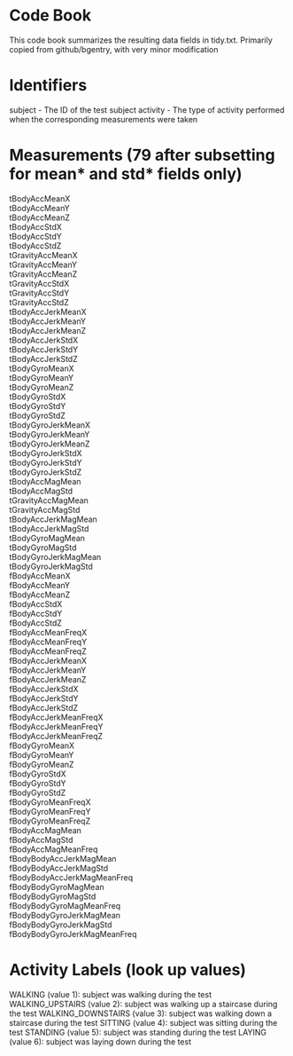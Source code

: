 # Code Book
This code book summarizes the resulting data fields in tidy.txt.
Primarily copied from github/bgentry, with very minor modification

# Identifiers

subject - The ID of the test subject
activity - The type of activity performed when the corresponding measurements were taken

# Measurements (79 after subsetting for mean* and std* fields only)

tBodyAccMeanX  
tBodyAccMeanY  
tBodyAccMeanZ  
tBodyAccStdX  
tBodyAccStdY  
tBodyAccStdZ  
tGravityAccMeanX  
tGravityAccMeanY  
tGravityAccMeanZ  
tGravityAccStdX  
tGravityAccStdY  
tGravityAccStdZ  
tBodyAccJerkMeanX  
tBodyAccJerkMeanY  
tBodyAccJerkMeanZ  
tBodyAccJerkStdX  
tBodyAccJerkStdY  
tBodyAccJerkStdZ  
tBodyGyroMeanX  
tBodyGyroMeanY  
tBodyGyroMeanZ  
tBodyGyroStdX  
tBodyGyroStdY  
tBodyGyroStdZ  
tBodyGyroJerkMeanX  
tBodyGyroJerkMeanY  
tBodyGyroJerkMeanZ  
tBodyGyroJerkStdX  
tBodyGyroJerkStdY  
tBodyGyroJerkStdZ  
tBodyAccMagMean  
tBodyAccMagStd  
tGravityAccMagMean  
tGravityAccMagStd  
tBodyAccJerkMagMean  
tBodyAccJerkMagStd  
tBodyGyroMagMean  
tBodyGyroMagStd  
tBodyGyroJerkMagMean  
tBodyGyroJerkMagStd  
fBodyAccMeanX  
fBodyAccMeanY  
fBodyAccMeanZ  
fBodyAccStdX  
fBodyAccStdY  
fBodyAccStdZ  
fBodyAccMeanFreqX  
fBodyAccMeanFreqY  
fBodyAccMeanFreqZ  
fBodyAccJerkMeanX  
fBodyAccJerkMeanY  
fBodyAccJerkMeanZ  
fBodyAccJerkStdX  
fBodyAccJerkStdY  
fBodyAccJerkStdZ  
fBodyAccJerkMeanFreqX  
fBodyAccJerkMeanFreqY  
fBodyAccJerkMeanFreqZ  
fBodyGyroMeanX  
fBodyGyroMeanY  
fBodyGyroMeanZ  
fBodyGyroStdX  
fBodyGyroStdY  
fBodyGyroStdZ  
fBodyGyroMeanFreqX  
fBodyGyroMeanFreqY  
fBodyGyroMeanFreqZ  
fBodyAccMagMean  
fBodyAccMagStd  
fBodyAccMagMeanFreq  
fBodyBodyAccJerkMagMean  
fBodyBodyAccJerkMagStd  
fBodyBodyAccJerkMagMeanFreq  
fBodyBodyGyroMagMean  
fBodyBodyGyroMagStd  
fBodyBodyGyroMagMeanFreq  
fBodyBodyGyroJerkMagMean  
fBodyBodyGyroJerkMagStd  
fBodyBodyGyroJerkMagMeanFreq  

# Activity Labels (look up values)

WALKING (value 1): subject was walking during the test
WALKING_UPSTAIRS (value 2): subject was walking up a staircase during the test
WALKING_DOWNSTAIRS (value 3): subject was walking down a staircase during the test
SITTING (value 4): subject was sitting during the test
STANDING (value 5): subject was standing during the test
LAYING (value 6): subject was laying down during the test
